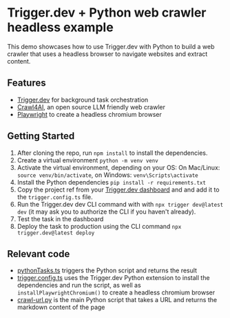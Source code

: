 # Trigger.dev + Python web crawler headless example

This demo showcases how to use Trigger.dev with Python to build a web crawler that uses a headless browser to navigate websites and extract content.

## Features

- [Trigger.dev](https://trigger.dev) for background task orchestration
- [Crawl4AI](https://github.com/unclecode/crawl4ai), an open source LLM friendly web crawler
- [Playwright](https://playwright.dev/) to create a headless chromium browser

## Getting Started

1. After cloning the repo, run `npm install` to install the dependencies.
2. Create a virtual environment `python -m venv venv`
3. Activate the virtual environment, depending on your OS: On Mac/Linux: `source venv/bin/activate`, on Windows: `venv\Scripts\activate`
4. Install the Python dependencies `pip install -r requirements.txt`
5. Copy the project ref from your [Trigger.dev dashboard](https://cloud.trigger.dev) and and add it to the `trigger.config.ts` file.
6. Run the Trigger.dev dev CLI command with with `npx trigger dev@latest dev` (it may ask you to authorize the CLI if you haven't already).
7. Test the task in the dashboard
8. Deploy the task to production using the CLI command `npx trigger.dev@latest deploy`

## Relevant code

- [pythonTasks.ts](./src/trigger/pythonTasks.ts) triggers the Python script and returns the result
- [trigger.config.ts](./src/trigger/trigger.config.ts) uses the Trigger.dev Python extension to install the dependencies and run the script, as well as `installPlaywrightChromium()` to create a headless chromium browser
- [crawl-url.py](./src/python/crawl-url.py) is the main Python script that takes a URL and returns the markdown content of the page
